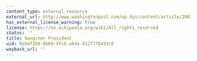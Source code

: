 ```yaml
---
content_type: external-resource
external_url: http://www.washingtonpost.com/wp-dyn/content/article/2007/03/02/AR2007030201500.html
has_external_license_warning: true
license: https://en.wikipedia.org/wiki/All_rights_reserved
status: ''
title: Gangster President
uid: 9a9af29d-6b68-4fc6-a6da-b12f778453c8
wayback_url: ''
---
```

